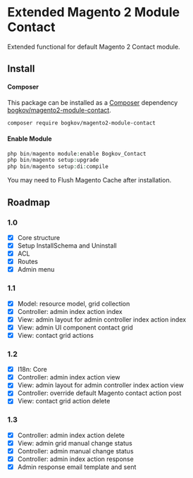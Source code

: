 # Extended Magento 2 Module Contact

Extended functional for default Magento 2 Contact module.

## Install

#### Composer

This package can be installed as a [Composer](https://getcomposer.org/) dependency [bogkov/magento2-module-contact](https://packagist.org/packages/bogkov/magento2-module-contact).

```bash
composer require bogkov/magento2-module-contact
```

#### Enable Module

```php
php bin/magento module:enable Bogkov_Contact
php bin/magento setup:upgrade
php bin/magento setup:di:compile
```

You may need to Flush Magento Cache after installation.

## Roadmap

### 1.0

 - [x] Core structure
 - [x] Setup InstallSchema and Uninstall
 - [x] ACL
 - [x] Routes
 - [x] Admin menu

### 1.1

 - [x] Model: resource model, grid collection 
 - [x] Controller: admin index action index
 - [x] View: admin layout for admin controller index action index
 - [x] View: admin UI component contact grid
 - [x] View: contact grid actions

### 1.2

 - [x] I18n: Core
 - [x] Controller: admin index action view
 - [x] View: admin layout for admin controller index action view
 - [x] Controller: override default Magento contact action post
 - [X] View: contact grid action delete
 
### 1.3

 - [X] Controller: admin index action delete
 - [X] View: admin grid manual change status
 - [X] Controller: admin manual change status
 - [X] Controller: admin index action response
 - [x] Admin response email template and sent
